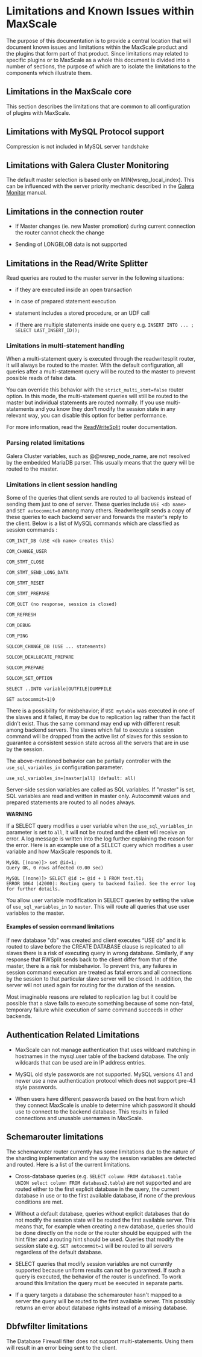 # Limitations and Known Issues within MaxScale

The purpose of this documentation is to provide a central location that will document known issues and limitations within the MaxScale product and the plugins that form part of that product. Since limitations may related to specific plugins or to MaxScale as a whole this document is divided into a number of sections, the purpose of which are to isolate the limitations to the components which illustrate them.

## Limitations in the MaxScale core

This section describes the limitations that are common to all configuration of plugins with MaxScale.

## Limitations with MySQL Protocol support

Compression is not included in MySQL server handshake

## Limitations with Galera Cluster Monitoring

The default master selection is based only on MIN(wsrep_local_index). This can be influenced with the server priority mechanic described in the [Galera Monitor](../Monitors/Galera-Monitor.md) manual.

## Limitations in the connection router

* If Master changes (ie. new Master promotion) during current connection the router cannot check the change

* Sending of LONGBLOB data is not supported

## Limitations in the Read/Write Splitter

Read queries are routed to the master server in the following situations:

* if they are executed inside an open transaction

* in case of prepared statement execution

* statement includes a stored procedure, or an UDF call

* if there are multiple statements inside one query e.g. `INSERT INTO ... ; SELECT LAST_INSERT_ID();`

### Limitations in multi-statement handling

When a multi-statement query is executed through the readwritesplit router, it will always
be routed to the master. With the default configuration, all queries after a
multi-statement query will be routed to the master to prevent possible reads of
false data.

You can override this behavior with the `strict_multi_stmt=false`
router option. In this mode, the multi-statement queries will still be routed
to the master but individual statements are routed normally. If you use
multi-statements and you know they don't modify the session state in any
relevant way, you can disable this option for better performance.

For more information, read the [ReadWriteSplit](../Routers/ReadWriteSplit.md) router documentation.

### Parsing related limitations

Galera Cluster variables, such as @@wsrep_node_name, are not resolved by
the embedded MariaDB parser. This usually means that the query will be routed to the master.

### Limitations in client session handling

Some of the queries that client sends are routed to all backends instead of sending them just to one of server. These queries include `USE <db name>` and `SET autocommit=0` among many others. Readwritesplit sends a copy of these queries to each backend server and forwards the master's reply to the client. Below is a list of MySQL commands which are classified as session commands :

```
COM_INIT_DB (USE <db name> creates this)

COM_CHANGE_USER

COM_STMT_CLOSE

COM_STMT_SEND_LONG_DATA

COM_STMT_RESET

COM_STMT_PREPARE

COM_QUIT (no response, session is closed)

COM_REFRESH

COM_DEBUG

COM_PING

SQLCOM_CHANGE_DB (USE ... statements)

SQLCOM_DEALLOCATE_PREPARE

SQLCOM_PREPARE

SQLCOM_SET_OPTION

SELECT ..INTO variable|OUTFILE|DUMPFILE

SET autocommit=1|0 
```

There is a possibility for misbehavior; if `USE mytable` was executed in one of the slaves and it failed, it may be due to replication lag rather than the fact it didn’t exist. Thus the same command may end up with different result among backend servers. The slaves which fail to execute a session command will be dropped from the active list of slaves for this session to guarantee a consistent session state across all the servers that are in use by the session.

The above-mentioned behavior can be partially controller with the `use_sql_variables_in` configuration parameter.

```
use_sql_variables_in=[master|all] (default: all)
```

Server-side session variables are called as SQL variables. If "master" is set, SQL variables are read and written in master only. Autocommit values and prepared statements are routed to all nodes always.

**WARNING**

If a SELECT query modifies a user variable when the `use_sql_variables_in`
parameter is set to `all`, it will not be routed and the client will receive
an error. A log message is written into the log further explaining the reason
for the error. Here is an example use of a SELECT query which modifies a user
variable and how MaxScale responds to it.

```
MySQL [(none)]> set @id=1;
Query OK, 0 rows affected (0.00 sec)

MySQL [(none)]> SELECT @id := @id + 1 FROM test.t1;
ERROR 1064 (42000): Routing query to backend failed. See the error log for further details.
```

You allow user variable modification in SELECT queries by setting the value of
`use_sql_variables_in` to `master`. This will route all queries that use user
variables to the master.

#### Examples of session command limitations

If new database "db" was created and client executes “USE db” and it is routed to slave before the CREATE DATABASE clause is replicated to all slaves there is a risk of executing query in wrong database. Similarly, if any response that RWSplit sends back to the client differ from that of the master, there is a risk for misbehavior. To prevent this, any failures in session command execution are treated as fatal errors and all connections by the session to that particular slave server will be closed. In addition, the server will not used again for routing for the duration of the session.

Most imaginable reasons are related to replication lag but it could be possible that a slave fails to execute something because of some non-fatal, temporary failure while execution of same command succeeds in other backends.

## Authentication Related Limitations

* MaxScale can not manage authentication that uses wildcard matching in hostnames
  in the mysql.user table of the backend database. The only wildcards that can be
  used are in IP address entries.

* MySQL old style passwords are not supported. MySQL versions 4.1 and newer use
  a new authentication protocol which does not support pre-4.1 style passwords.

* When users have different passwords based on the host from which they connect
  MaxScale is unable to determine which password it should use to connect to the
  backend database. This results in failed connections and unusable usernames
  in MaxScale.

## Schemarouter limitations

The schemarouter router currently has some limitations due to the nature of
the sharding implementation and the way the session variables are detected
and routed. Here is a list of the current limitations.

* Cross-database queries (e.g. `SELECT column FROM database1.table UNION select column FROM database2.table`)
  are not supported and are routed either to the first explicit database in the query,
  the current database in use or to the first available database,
  if none of the previous conditions are met.

* Without a default database, queries without explicit databases that do not
  modify the session state will be routed the first available server. This
  means that, for example when creating a new database, queries should
  be done directly on the node or the router should be equipped with
  the hint filter and a routing hint should be used. Queries that
  modify the session state e.g. `SET autocommit=1` will be routed
  to all servers regardless of the default database.

* SELECT queries that modify session variables are not currently supported
  because uniform results can not be guaranteed. If such a query is
  executed, the behavior of the router is undefined. To work around this
  limitation the query must be executed in separate parts.

* If a query targets a database the schemarouter hasn't mapped to a server
  the query will be routed to the first available server. This possibly
  returns an error about database rights instead of a missing database.

## Dbfwfilter limitations

The Database Firewall filter does not support multi-statements. Using them
will result in an error being sent to the client.

